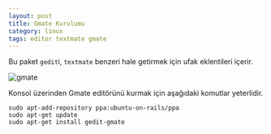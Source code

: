 ```yaml
---
layout: post
title: Gmate Kurulumu
category: linux
tags: editor textmate gmate
---
```


Bu paket `gedit`i, `textmate` benzeri hale getirmek için ufak eklentileri içerir.

![gmate](http://gdemir.github.io/file/gmate.png)

Konsol üzerinden Gmate editörünü kurmak için aşağıdaki komutlar yeterlidir.

	sudo apt-add-repository ppa:ubuntu-on-rails/ppa
	sudo apt-get update
	sudo apt-get install gedit-gmate

